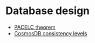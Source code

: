 # Database design

* [PACELC theorem](https://en.wikipedia.org/wiki/PACELC_theorem)
* [CosmosDB consistency levels](https://docs.microsoft.com/en-us/azure/cosmos-db/consistency-levels)
